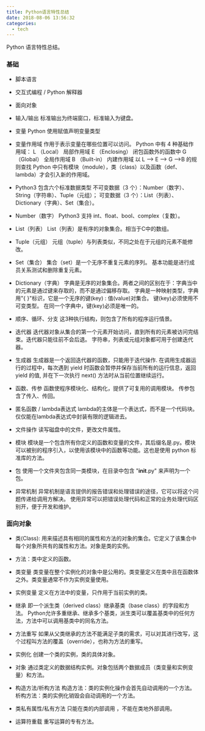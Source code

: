 ```yaml
---
title: Python语言特性总结
date: 2018-08-06 13:56:32
categories:
  - tech
---
```

Python 语言特性总结。

<!--more-->
### 基础
* 脚本语言

* 交互式编程 / Python 解释器

* 面向对象

* 输入/输出
  标准输出为终端窗口，标准输入为键盘。

* 变量
  Python 使用赋值声明变量类型

* 变量作用域
  作用于表示变量在哪些位置可以访问。
  Python 中有 4 种基础作用域：
    L （Local） 局部作用域
    E （Enclosing） 闭包函数外的函数中
    G （Global） 全局作用域
    B （Built-in） 内建作用域
    以 L –> E –> G –>B 的规则查找
  Python 中只有模块（module），类（class）以及函数（def、lambda）才会引入新的作用域。

* Python3 包含六个标准数据类型
  不可变数据（3 个）：Number（数字）、String（字符串）、Tuple（元组）；
  可变数据（3 个）：List（列表）、Dictionary（字典）、Set（集合）。 

* Number（数字）
  Python3 支持 int、float、bool、complex（复数）。

* List（列表）
  List（列表）是有序的对象集合。相当于C中的数组。

* Tuple（元组）
  元组（tuple）与列表类似，不同之处在于元组的元素不能修改。

* Set（集合）
  集合（set）是一个无序不重复元素的序列。
  基本功能是进行成员关系测试和删除重复元素。

* Dictionary（字典）
  字典是无序的对象集合。两者之间的区别在于：字典当中的元素是通过键来存取的，而不是通过偏移存取。
  字典是一种映射类型，字典用"{ }"标识，它是一个无序的键(key) : 值(value)对集合。
  键(key)必须使用不可变类型。
  在同一个字典中，键(key)必须是唯一的。 

* 顺序、循环、分支
  这3种执行结构，则包含了所有的程序运行情景。

* 迭代器
  迭代器对象从集合的第一个元素开始访问，直到所有的元素被访问完结束。迭代器只能往前不会后退。
  字符串，列表或元组对象都可用于创建迭代器。

* 生成器
  生成器是一个返回迭代器的函数，只能用于迭代操作.
  在调用生成器运行的过程中，每次遇到 yield 时函数会暂停并保存当前所有的运行信息，返回 yield 的值, 并在下一次执行 next() 方法时从当前位置继续运行。

* 函数、传参
  函数使程序模块化、结构化，提供了可复用的调用模块。
  传参包含了传入、传回。

* 匿名函数 / lambda表达式
  lambda的主体是一个表达式，而不是一个代码块。仅仅能在lambda表达式中封装有限的逻辑进去。 

* 文件操作
  读写磁盘中的文件，更改文件属性。

* 模块
  模块是一个包含所有你定义的函数和变量的文件，其后缀名是.py。模块可以被别的程序引入，以使用该模块中的函数等功能。这也是使用 python 标准库的方法。

* 包
  使用一个文件夹包含同一类模块，在目录中包含 "__init__.py" 来声明为一个包。

* 异常机制
  异常机制是语言提供的报告错误和处理错误的途径，它可以将这个问题传递给调用方解决。
  使用异常可以把错误处理代码和正常的业务处理代码区别开，便于开发和维护。

### 面向对象
* 类(Class):
  用来描述具有相同的属性和方法的对象的集合。它定义了该集合中每个对象所共有的属性和方法。对象是类的实例。

* 方法：类中定义的函数。

* 类变量
  类变量在整个实例化的对象中是公用的。类变量定义在类中且在函数体之外。类变量通常不作为实例变量使用。

* 实例变量
  定义在方法中的变量，只作用于当前实例的类。

* 继承
  即一个派生类（derived class）继承基类（base class）的字段和方法。
  Python允许多重继承、继承多个基类，派生类可以覆盖基类中的任何方法，方法中可以调用基类中的同名方法。 

* 方法重写
  如果从父类继承的方法不能满足子类的需求，可以对其进行改写，这个过程叫方法的覆盖（override），也称为方法的重写。

* 实例化
  创建一个类的实例，类的具体对象。

* 对象
  通过类定义的数据结构实例。对象包括两个数据成员（类变量和实例变量）和方法。

* 构造方法/析构方法
  构造方法：类的实例化操作会首先自动调用的一个方法。 
  析构方法：类的实例化销毁会自动调用的一个方法。

* 类私有属性/私有方法
  只能在类的内部调用 ，不能在类地外部调用。

* 运算符重载
  重写运算的专有方法。